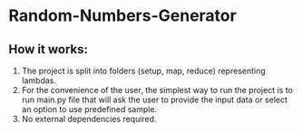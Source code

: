 # Random-Numbers-Generator

## How it works:
1. The project is split into folders (setup, map, reduce) representing lambdas.
2. For the convenience of the user, the simplest way to run the project is to run main.py file that will ask the user to provide the input data or select an option to use predefined sample.
3. No external dependencies required.
